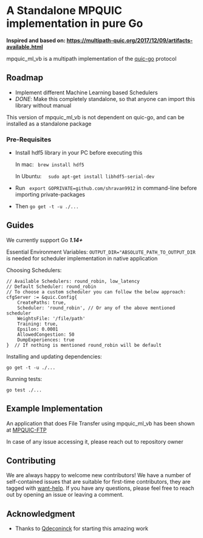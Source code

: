 # A Standalone MPQUIC implementation in pure Go

**Inspired and based on: https://multipath-quic.org/2017/12/09/artifacts-available.html**

mpquic_ml_vb is a multipath implementation of the [quic-go](https://github.com/lucas-clemente/quic-go) protocol

## Roadmap
- Implement different Machine Learning based Schedulers
- _DONE_: Make this completely standalone, so that anyone can import this library without manual

This version of mpquic_ml_vb is not dependent on quic-go, and can be installed as a standalone package

### Pre-Requisites

- Install hdf5 library in your PC before executing this 
	
	In mac: ` brew install hdf5`
	
	In Ubuntu: 	`  sudo apt-get install libhdf5-serial-dev`


- Run ` export GOPRIVATE=github.com/shravan9912` in command-line before importing private-packages

- Then `go get -t -u ./...`

## Guides

We currently support Go **_1.14+_**

Essential Environment Variables: `OUTPUT_DIR="ABSOLUTE_PATH_TO_OUTPUT_DIR` is needed for 
scheduler implementation in native application

Choosing Schedulers:

    // Available Schedulers: round_robin, low_latency
    // Default Scheduler: round_robin
    // To choose a custom scheduler you can follow the below approach:
    cfgServer := &quic.Config{
		CreatePaths: true,
		Scheduler: 'round_robin', // Or any of the above mentioned scheduler
		WeightsFile: '/file/path'
		Training: true,
		Epsilon: 0.0001
		AllowedCongestion: 50
		DumpExperiences: true
	}  // If nothing is mentioned round_robin will be default

Installing and updating dependencies:

    go get -t -u ./...

Running tests:

    go test ./...

## Example Implementation

An application that does File Transfer using mpquic_ml_vb has been shown at [MPQUIC-FTP](https://github.com/shravan9912/mpquic_ftp)

In case of any issue accessing it, please reach out to repository owner

## Contributing

We are always happy to welcome new contributors! We have a number of self-contained issues that are suitable for first-time contributors, they are tagged with [want-help](https://github.com/shravan9912/mpquic_ml_a2c/issues?q=is%3Aopen+is%3Aissue+label%3Awant-help). If you have any questions, please feel free to reach out by opening an issue or leaving a comment.

## Acknowledgment
- Thanks to [Qdeconinck](https://github.com/qdeconinck/mpquic_ml_vb) for starting this amazing work
